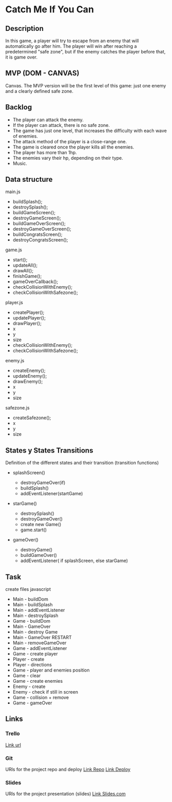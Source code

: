 # Catch Me If You Can


## Description
In this game, a player will try to escape from an enemy that will automatically go after him. The player will win after reaching a predetermined "safe zone", but if the enemy catches the player before that, it is game over.


## MVP (DOM - CANVAS)
Canvas. The MVP version will be the first level of this game: just one enemy and a clearly defined safe zone.


## Backlog

- The player can attack the enemy.
- If the player can attack, there is no safe zone.
- The game has just one level, that increases the difficulty with each wave of enemies.
- The attack method of the player is a close-range one.
- The game is cleared once the player kills all the enemies.
- The player has more than 1hp.
- The enemies vary their hp, depending on their type.
- Music.


## Data structure

main.js

- buildSplash();
- destroySplash();
- buildGameScreen();
- destroyGameScreen();
- buildGameOverScreen();
- destroyGameOverScreen();
- buildCongratsScreen();
- destroyCongratsScreen();

game.js

- start();
- updateAll();
- drawAll();
- finishGame();
- gameOverCallback();
- checkCollisionWithEnemy();
- checkCollisionWithSafezone();

player.js

- createPlayer();
- updatePlayer();
- drawPlayer();
- x
- y
- size
- checkCollisionWithEnemy();
- checkCollisionWithSafezone();

enemy.js

- createEnemy();
- updateEnemy();
- drawEnemy();
- x
- y
- size

safezone.js

- createSafezone();
- x
- y
- size


## States y States Transitions
Definition of the different states and their transition (transition functions)

- splashScreen()
  - destroyGameOver(if)
  - buildSplash()
  - addEventListener(startGame)
  
  
- starGame()
  - destroySplash()
  - destroyGameOver()
  - create new Game()
  - game.start()
  
  
- gameOver()
  - destroyGame()
  - buildGameOver()
  - addEventListener( if splashScreen, else starGame) 

## Task

create files javascript

- Main - buildDom
- Main - buildSplash
- Main - addEventListener
- Main - destroySplash
- Game - buildDom
- Main - GameOver
- Main - destroy Game
- Main - GameOver RESTART
- Main - removeGameOver
- Game - addEventListener
- Game - create player
- Player - create
- Player - directions
- Game - player and enemies position
- Game - clear
- Game - create enemies
- Enemy - create
- Enemy - check if still in screen
- Game - collision + remove
- Game - gameOver


## Links


### Trello
[Link url](https://trello.com)


### Git
URls for the project repo and deploy
[Link Repo](http://github.com)
[Link Deploy](http://github.com)


### Slides
URls for the project presentation (slides)
[Link Slides.com](http://slides.com)
